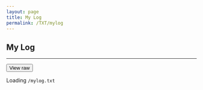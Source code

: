 ```yaml
---
layout: page
title: My Log
permalink: /TXT/mylog
---
```


## My Log
---
<script>function redirectRAW() { window.location ="mylog.txt" }</script>
<button class="btn js-toggle-dark-mode" onclick="redirectRAW()">View raw</button>
<div id="log">Loading <code>/mylog.txt</code></div>

<script id="loading">
function build(content) { return `<div class="language-bash highlighter-rouge"><div class="highlight"><pre class="highlight"><code id="mylog">${content}</code></pre></div></div>`}
function getText(){
	var request = new XMLHttpRequest();
	request.open('GET', 'mylog.txt', true);
	request.send(null);
	request.onreadystatechange = function () {
		if (request.readyState === 4 && request.status === 200) {
			document.getElementById('log').innerHTML = build(request.responseText);
		}
	}
}
getText();
document.getElementById('loading').remove()
</script>
